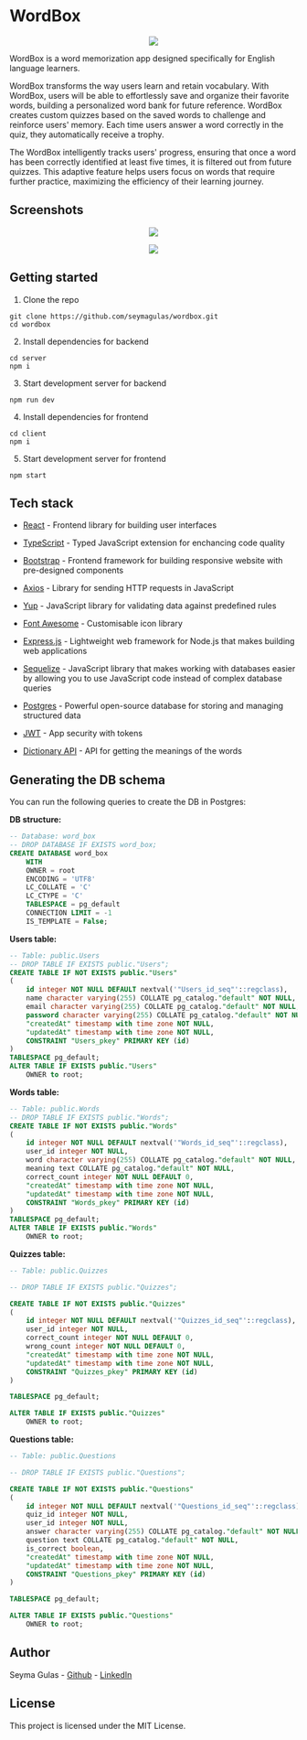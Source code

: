 # WordBox

<p align="center">
  <img src="images/wordbox-logo.png" />
</p>

WordBox is a word memorization app designed specifically for English language learners.

WordBox transforms the way users learn and retain vocabulary. With WordBox, users will be able to effortlessly save and organize their favorite words, building a personalized word bank for future reference. WordBox creates custom quizzes based on the saved words to challenge and reinforce users' memory. Each time users answer a word correctly in the quiz, they automatically receive a trophy.

The WordBox intelligently tracks users' progress, ensuring that once a word has been correctly identified at least five times, it is filtered out from future quizzes. This adaptive feature helps users focus on words that require further practice, maximizing the efficiency of their learning journey.

## Screenshots

<p align="center">
  <img src="images/first-screen.jpg" />
</p>
<p align="center">
  <img src="images/second-screen.jpg" />
</p>

## Getting started

1. Clone the repo
```
git clone https://github.com/seymagulas/wordbox.git
cd wordbox
```

2. Install dependencies for backend
```
cd server
npm i
```

3. Start development server for backend
```
npm run dev
```

4. Install dependencies for frontend
```
cd client
npm i
```

5. Start development server for frontend
```
npm start
```

## Tech stack

- [React](https://react.dev) - Frontend library for building user interfaces
- [TypeScript](https://www.typescriptlang.org) - Typed JavaScript extension for enchancing code quality
- [Bootstrap](https://getbootstrap.com) - Frontend framework for building responsive website with pre-designed components
- [Axios](https://axios-http.com/docs/intro) - Library for sending HTTP requests in JavaScript
- [Yup](https://github.com/jquense/yup) - JavaScript library for validating data against predefined rules
- [Font Awesome](https://fontawesome.com) - Customisable icon library

- [Express.js](https://expressjs.com) - Lightweight web framework for Node.js that makes building web applications
- [Sequelize](https://sequelize.org) - JavaScript library that makes working with databases easier by allowing you to use JavaScript code instead of complex database queries
- [Postgres](https://www.postgresql.org) - Powerful open-source database for storing and managing structured data

- [JWT](https://jwt.io) - App security with tokens

- [Dictionary API](https://dictionaryapi.dev) - API for getting the meanings of the words

## Generating the DB schema

You can run the following queries to create the DB in Postgres:

**DB structure:**
```sql
-- Database: word_box
-- DROP DATABASE IF EXISTS word_box;
CREATE DATABASE word_box
    WITH
    OWNER = root
    ENCODING = 'UTF8'
    LC_COLLATE = 'C'
    LC_CTYPE = 'C'
    TABLESPACE = pg_default
    CONNECTION LIMIT = -1
    IS_TEMPLATE = False;
```

**Users table:**
```sql
-- Table: public.Users
-- DROP TABLE IF EXISTS public."Users";
CREATE TABLE IF NOT EXISTS public."Users"
(
    id integer NOT NULL DEFAULT nextval('"Users_id_seq"'::regclass),
    name character varying(255) COLLATE pg_catalog."default" NOT NULL,
    email character varying(255) COLLATE pg_catalog."default" NOT NULL,
    password character varying(255) COLLATE pg_catalog."default" NOT NULL,
    "createdAt" timestamp with time zone NOT NULL,
    "updatedAt" timestamp with time zone NOT NULL,
    CONSTRAINT "Users_pkey" PRIMARY KEY (id)
)
TABLESPACE pg_default;
ALTER TABLE IF EXISTS public."Users"
    OWNER to root;
```

**Words table:**
```sql
-- Table: public.Words
-- DROP TABLE IF EXISTS public."Words";
CREATE TABLE IF NOT EXISTS public."Words"
(
    id integer NOT NULL DEFAULT nextval('"Words_id_seq"'::regclass),
    user_id integer NOT NULL,
    word character varying(255) COLLATE pg_catalog."default" NOT NULL,
    meaning text COLLATE pg_catalog."default" NOT NULL,
    correct_count integer NOT NULL DEFAULT 0,
    "createdAt" timestamp with time zone NOT NULL,
    "updatedAt" timestamp with time zone NOT NULL,
    CONSTRAINT "Words_pkey" PRIMARY KEY (id)
)
TABLESPACE pg_default;
ALTER TABLE IF EXISTS public."Words"
    OWNER to root;
```

**Quizzes table:**
```sql
-- Table: public.Quizzes

-- DROP TABLE IF EXISTS public."Quizzes";

CREATE TABLE IF NOT EXISTS public."Quizzes"
(
    id integer NOT NULL DEFAULT nextval('"Quizzes_id_seq"'::regclass),
    user_id integer NOT NULL,
    correct_count integer NOT NULL DEFAULT 0,
    wrong_count integer NOT NULL DEFAULT 0,
    "createdAt" timestamp with time zone NOT NULL,
    "updatedAt" timestamp with time zone NOT NULL,
    CONSTRAINT "Quizzes_pkey" PRIMARY KEY (id)
)

TABLESPACE pg_default;

ALTER TABLE IF EXISTS public."Quizzes"
    OWNER to root;
```

**Questions table:**
```sql
-- Table: public.Questions

-- DROP TABLE IF EXISTS public."Questions";

CREATE TABLE IF NOT EXISTS public."Questions"
(
    id integer NOT NULL DEFAULT nextval('"Questions_id_seq"'::regclass),
    quiz_id integer NOT NULL,
    user_id integer NOT NULL,
    answer character varying(255) COLLATE pg_catalog."default" NOT NULL,
    question text COLLATE pg_catalog."default" NOT NULL,
    is_correct boolean,
    "createdAt" timestamp with time zone NOT NULL,
    "updatedAt" timestamp with time zone NOT NULL,
    CONSTRAINT "Questions_pkey" PRIMARY KEY (id)
)

TABLESPACE pg_default;

ALTER TABLE IF EXISTS public."Questions"
    OWNER to root;
```

## Author

Seyma Gulas - [Github](https://github.com/seymagulas) - [LinkedIn](https://www.linkedin.com/in/seyma-gulas)

## License

This project is licensed under the MIT License.
